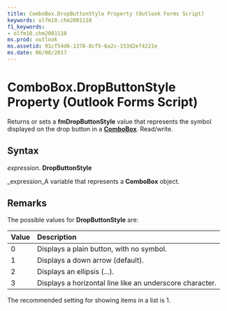```yaml
---
title: ComboBox.DropButtonStyle Property (Outlook Forms Script)
keywords: olfm10.chm2001110
f1_keywords:
- olfm10.chm2001110
ms.prod: outlook
ms.assetid: 91cf54d6-1378-8cf5-6a2c-153d2ef4221e
ms.date: 06/08/2017
---
```



# ComboBox.DropButtonStyle Property (Outlook Forms Script)

Returns or sets a **fmDropButtonStyle** value that represents the symbol displayed on the drop button in a **[ComboBox](combobox-object-outlook-forms-script.md)**. Read/write.


## Syntax

 _expression_. **DropButtonStyle**

 _expression_A variable that represents a **ComboBox** object.


## Remarks

The possible values for **DropButtonStyle** are:



|**Value**|**Description**|
|:-----|:-----|
|0|Displays a plain button, with no symbol.|
|1|Displays a down arrow (default).|
|2|Displays an ellipsis (...).|
|3|Displays a horizontal line like an underscore character.|
The recommended setting for showing items in a list is 1.


